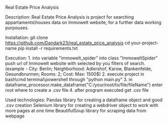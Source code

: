 Real Estate Price Analysis

Description: 
    Real Estate Price Analysis is project for searching appartaments\houses data on Immowelt website, for a further data working purpouses.

Installation:
    git clone https://github.com/Dandark23/real_estate_price_analysis
    cd your-project-name
    pip install -r requirements.txt

Execution:
    1. into variable "immowelt_spider" into class "ImmoweltSpider" push url of Immowelt website with selected by you filters of search.
    (example - City: Berlin; Neighborhood: Adlershof, Karow, Blankenfelde, Gesundbrunnen; Rooms: 2; Cost: Max: 1500$)
    2. execute project in bash\cmd terminal\powershell through "python main.py"
    3. in dataframe_processor.make_dataframe("C:/your/root/to/file/fileName") enter root where to create a .csv file
    4. after program executed get .csv file 

Used technologies:
    Pandas library for creating a dataframe object and good .csv creation
    Selenium library for creating a webdriver object to work with more pages at one time
    BeautifulSoup library for scraping data from webpage

